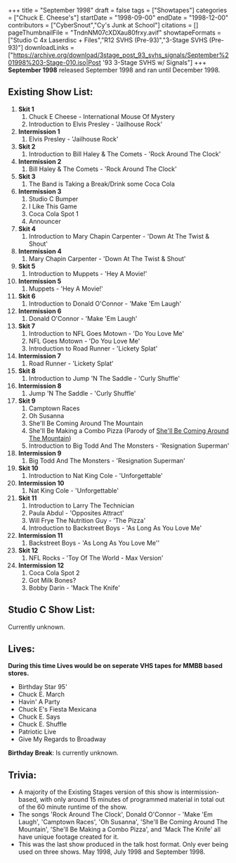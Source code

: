 +++
title = "September 1998"
draft = false
tags = ["Showtapes"]
categories = ["Chuck E. Cheese's"]
startDate = "1998-09-00"
endDate = "1998-12-00"
contributors = ["CyberSnout","Cy's Junk at School"]
citations = []
pageThumbnailFile = "TndnNM07cXDXau80frxy.avif"
showtapeFormats = ["Studio C 4x Laserdisc + Files","R12 SVHS (Pre-93)","3-Stage SVHS (Pre-93)"]
downloadLinks = ["https://archive.org/download/3stage_post_93_svhs_signals/September%201998%203-Stage-010.iso|Post '93 3-Stage SVHS w/ Signals"]
+++
**September 1998** released September 1998 and ran until December 1998.

## Existing Show List:

1.  **Skit 1**
    1.  Chuck E Cheese - International Mouse Of Mystery
    2.  Introduction to Elvis Presley - 'Jailhouse Rock'
2.  **Intermission 1**
    1.  Elvis Presley - 'Jailhouse Rock'
3.  **Skit 2**
    1.  Introduction to Bill Haley & The Comets - 'Rock Around The Clock'
4.  **Intermission 2**
    1.  Bill Haley & The Comets - 'Rock Around The Clock'
5.  **Skit 3**
    1.  The Band is Taking a Break/Drink some Coca Cola
6.  **Intermission 3**
    1.  Studio C Bumper
    2.  I Like This Game
    3.  Coca Cola Spot 1
    4.  Announcer
7.  **Skit 4**
    1.  Introduction to Mary Chapin Carpenter - 'Down At The Twist & Shout'
8.  **Intermission 4**
    1.  Mary Chapin Carpenter - 'Down At The Twist & Shout'
9.  **Skit 5**
    1.  Introduction to Muppets - 'Hey A Movie!'
10. **Intermission 5**
    1.  Muppets - 'Hey A Movie!'
11. **Skit 6**
    1.  Introduction to Donald O'Connor - 'Make 'Em Laugh'
12. **Intermission 6**
    1.  Donald O'Connor - 'Make 'Em Laugh'
13. **Skit 7**
    1.  Introduction to NFL Goes Motown - 'Do You Love Me'
    2.  NFL Goes Motown - 'Do You Love Me'
    3.  Introduction to Road Runner - 'Lickety Splat'
14. **Intermission 7**
    1.  Road Runner - 'Lickety Splat'
15. **Skit 8**
    1.  Introduction to Jump 'N The Saddle - 'Curly Shuffle'
16. **Intermission 8**
    1.  Jump 'N The Saddle - 'Curly Shuffle'
17. **Skit 9**
    1.  Camptown Races
    2.  Oh Susanna
    3.  She'll Be Coming Around The Mountain
    4.  She'll Be Making a Combo Pizza (Parody of [She'll Be Coming Around The Mountain](https://en.wikipedia.org/wiki/She%27ll_Be_Coming_%27Round_the_Mountain))
    5.  Introduction to Big Todd And The Monsters - 'Resignation Superman'
18. **Intermission 9**
    1.  Big Todd And The Monsters - 'Resignation Superman'
19. **Skit 10**
    1.  Introduction to Nat King Cole - 'Unforgettable'
20. **Intermission 10**
    1.  Nat King Cole - 'Unforgettable'
21. **Skit 11**
    1.  Introduction to Larry The Technician
    2.  Paula Abdul - 'Opposites Attract'
    3.  Will Frye The Nutrition Guy - 'The Pizza'
    4.  Introduction to Backstreet Boys - 'As Long As You Love Me'
22. **Intermission 11**
    1.  Backstreet Boys - 'As Long As You Love Me''
23. **Skit 12**
    1.  NFL Rocks - 'Toy Of The World - Max Version'
24. **Intermission 12**
    1.  Coca Cola Spot 2
    2.  Got Milk Bones?
    3.  Bobby Darin - 'Mack The Knife'

## Studio C Show List:

Currently unknown.

## Lives:

**During this time Lives would be on seperate VHS tapes for MMBB based stores.**

- Birthday Star 95'
- Chuck E. March
- Havin' A Party
- Chuck E's Fiesta Mexicana
- Chuck E. Says
- Chuck E. Shuffle
- Patriotic Live
- Give My Regards to Broadway

**Birthday Break**: Is currently unknown.

## Trivia:

- A majority of the Existing Stages version of this show is intermission-based, with only around 15 minutes of programmed material in total out of the 60 minute runtime of the show.
- The songs 'Rock Around The Clock', Donald O'Connor - 'Make 'Em Laugh', 'Camptown Races', 'Oh Susanna', 'She'll Be Coming Around The Mountain', 'She'll Be Making a Combo Pizza', and 'Mack The Knife' all have unique footage created for it.
- This was the last show produced in the talk host format. Only ever being used on three shows. May 1998, July 1998 and September 1998.
